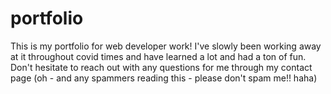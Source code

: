 # portfolio
This is my portfolio for web developer work! 
I've slowly been working away at it throughout covid times and have learned a lot and had a ton of fun. 
Don't hesitate to reach out with any questions for me through my contact page (oh - and any spammers reading this - please don't spam me!! haha)
